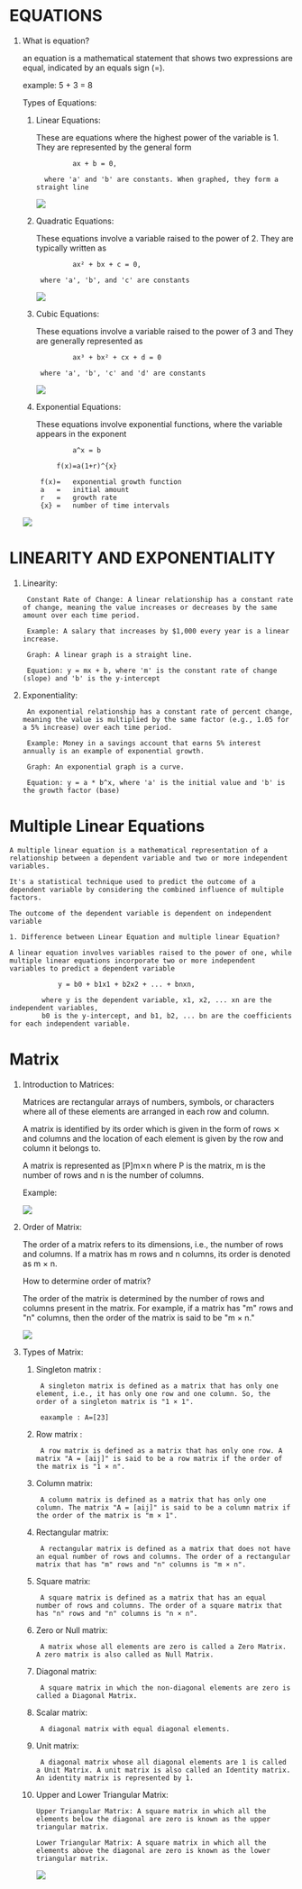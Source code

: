 # EQUATIONS 

1. What is equation?

    an equation is a mathematical statement that shows two expressions are equal, indicated by an equals sign (=).

    example: 5 + 3 = 8

    Types of Equations: 
    
    1. Linear Equations: 
        
        These are equations where the highest power of the variable is 1. 
        They are represented by the general form 
                
                    ax + b = 0,
             
             where 'a' and 'b' are constants. When graphed, they form a straight line

        <img src = https://github.com/Pallavilathavadlamudi/GENAI/blob/main/STATISTICS/Assets/LinearEquation.png>

    2. Quadratic Equations: 
        
        These equations involve a variable raised to the power of 2. 
        They are typically written as 
        
                    ax² + bx + c = 0, 
            
            where 'a', 'b', and 'c' are constants
        
        <img src = https://github.com/Pallavilathavadlamudi/GENAI/blob/main/STATISTICS/Assets/QuadraticEquation.png>
  
    3. Cubic Equations: 
        
        These equations involve a variable raised to the power of 3 and 
        They are generally represented as 
            
                    ax³ + bx² + cx + d = 0
            
            where 'a', 'b', 'c' and 'd' are constants

        <img src = https://github.com/Pallavilathavadlamudi/GENAI/blob/main/STATISTICS/Assets/CubicEquation.png>

    4. Exponential Equations: 
    
        These equations involve exponential functions, 
        where the variable appears in the exponent 
                   
                    a^x = b

                f(x)=a(1+r)^{x}

            f(x)=	exponential growth function
            a	=	initial amount
            r	=	growth rate
            {x}	=	number of time intervals     

    <img src = https://github.com/Pallavilathavadlamudi/GENAI/blob/main/STATISTICS/Assets/ExponentialEquation.png>

# LINEARITY AND EXPONENTIALITY 

1. Linearity:

        Constant Rate of Change: A linear relationship has a constant rate of change, meaning the value increases or decreases by the same amount over each time period. 
        
        Example: A salary that increases by $1,000 every year is a linear increase. 
    
        Graph: A linear graph is a straight line. 
        
        Equation: y = mx + b, where 'm' is the constant rate of change (slope) and 'b' is the y-intercept

2. Exponentiality:

        An exponential relationship has a constant rate of percent change, meaning the value is multiplied by the same factor (e.g., 1.05 for a 5% increase) over each time period. 
        
        Example: Money in a savings account that earns 5% interest annually is an example of exponential growth. 
        
        Graph: An exponential graph is a curve. 
        
        Equation: y = a * b^x, where 'a' is the initial value and 'b' is the growth factor (base)


# Multiple Linear Equations

    A multiple linear equation is a mathematical representation of a relationship between a dependent variable and two or more independent variables.

    It's a statistical technique used to predict the outcome of a dependent variable by considering the combined influence of multiple factors.
    
    The outcome of the dependent variable is dependent on independent variable

    1. Difference between Linear Equation and multiple linear Equation?

    A linear equation involves variables raised to the power of one, while multiple linear equations incorporate two or more independent variables to predict a dependent variable

                y = b0 + b1x1 + b2x2 + ... + bnxn, 
                
            where y is the dependent variable, x1, x2, ... xn are the independent variables, 
            b0 is the y-intercept, and b1, b2, ... bn are the coefficients for each independent variable.


# Matrix 

1. Introduction to Matrices:

    Matrices are rectangular arrays of numbers, symbols, or characters where all of these elements are arranged in each row and column. 

    A matrix is identified by its order which is given in the form of rows ⨯ and columns and the location of each element is given by the row and column it belongs to.

    A matrix is represented as [P]m⨯n where P is the matrix, m is the number of rows and n is the number of columns. 

    Example: 

    <img src ="https://github.com/Pallavilathavadlamudi/GENAI/blob/main/STATISTICS/Assets/Examplematrix.png">    


2. Order of Matrix:

    The order of a matrix refers to its dimensions, i.e., the number of rows and columns. If a matrix has m rows and n columns, its order is     denoted as m × n.

    How to determine order of matrix?

    The order of the matrix is determined by the number of rows and columns present in the matrix. For example, if a matrix has "m" rows and "n" columns, then the order of the matrix is said to be "m × n."

    <img src = "https://github.com/Pallavilathavadlamudi/GENAI/blob/main/STATISTICS/Assets/Orderofmatrix.png">


3. Types of Matrix:

    1. Singleton matrix :

            A singleton matrix is defined as a matrix that has only one element, i.e., it has only one row and one column. So, the order of a singleton matrix is "1 × 1".

            eaxample : A=[23]

    2. Row matrix :

            A row matrix is defined as a matrix that has only one row. A matrix "A = [aij]" is said to be a row matrix if the order of the matrix is "1 × n".

    3. Column matrix: 

            A column matrix is defined as a matrix that has only one column. The matrix "A = [aij]" is said to be a column matrix if the order of the matrix is "m × 1".
        
    4. Rectangular matrix:

            A rectangular matrix is defined as a matrix that does not have an equal number of rows and columns. The order of a rectangular matrix that has "m" rows and "n" columns is "m × n". 

    5. Square matrix:

            A square matrix is defined as a matrix that has an equal number of rows and columns. The order of a square matrix that has "n" rows and "n" columns is "n × n".

    6. Zero or Null matrix:

            A matrix whose all elements are zero is called a Zero Matrix. A zero matrix is also called as Null Matrix.

    7. Diagonal matrix:

            A square matrix in which the non-diagonal elements are zero is called a Diagonal Matrix.

    8. Scalar matrix:

            A diagonal matrix with equal diagonal elements.

    9. Unit matrix:

            A diagonal matrix whose all diagonal elements are 1 is called a Unit Matrix. A unit matrix is also called an Identity matrix. An identity matrix is represented by 1. 

    10. Upper and Lower Triangular Matrix:

            Upper Triangular Matrix: A square matrix in which all the elements below the diagonal are zero is known as the upper triangular matrix.

            Lower Triangular Matrix: A square matrix in which all the elements above the diagonal are zero is known as the lower triangular matrix.

        <img src ="https://github.com/Pallavilathavadlamudi/GENAI/blob/main/STATISTICS/Assets/Typesofmatrix.png">
    
